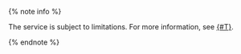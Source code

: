 {% note info %}

The service is subject to limitations. For more information, see [{#T}](../../notifications/concepts/limits.md).

{% endnote %}